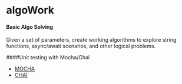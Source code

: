 # algoWork
#### Basic Algo Solving

Given a set of parameters,  create working algorithms to explore string functions, async/await scenarios, and other logical problems.

####Unit testing with Mocha/Chai
* [MOCHA](https://www.npmjs.com/package/mocha)
* [CHAI](https://www.npmjs.com/package/chai)